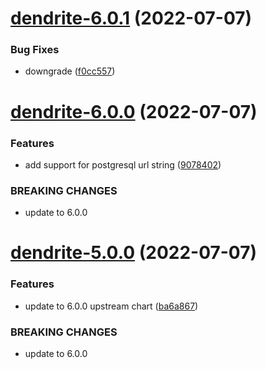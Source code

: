 # [dendrite-6.0.1](https://github.com/AlexanderBabel/helm-charts/compare/dendrite-6.0.0...dendrite-6.0.1) (2022-07-07)


### Bug Fixes

* downgrade ([f0cc557](https://github.com/AlexanderBabel/helm-charts/commit/f0cc5574281b12ea1d99e7db1e50e9e3bef910f1))

# [dendrite-6.0.0](https://github.com/AlexanderBabel/helm-charts/compare/dendrite-5.0.0...dendrite-6.0.0) (2022-07-07)


### Features

* add support for postgresql url string ([9078402](https://github.com/AlexanderBabel/helm-charts/commit/9078402569f16e778f8ea8747641972b5f11d1e0))


### BREAKING CHANGES

* update to 6.0.0

# [dendrite-5.0.0](https://github.com/AlexanderBabel/helm-charts/compare/dendrite-4.2.1...dendrite-5.0.0) (2022-07-07)


### Features

* update to 6.0.0 upstream chart ([ba6a867](https://github.com/AlexanderBabel/helm-charts/commit/ba6a867ac34026e9e0b865329d1c176c0c5e9382))


### BREAKING CHANGES

* update to 6.0.0

